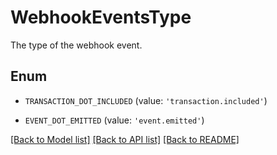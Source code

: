 # WebhookEventsType

The type of the webhook event.

## Enum

* `TRANSACTION_DOT_INCLUDED` (value: `'transaction.included'`)

* `EVENT_DOT_EMITTED` (value: `'event.emitted'`)

[[Back to Model list]](../README.md#documentation-for-models) [[Back to API list]](../README.md#documentation-for-api-endpoints) [[Back to README]](../README.md)


